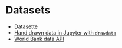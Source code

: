 # Datasets

- [Datasette](https://github.com/simonw/datasette)
- [Hand drawn data in Jupyter with `drawdata`](https://github.com/koaning/drawdata)
- [World Bank data API](https://towardsdatascience.com/access-a-world-of-data-with-wbgapi-61849354f769)